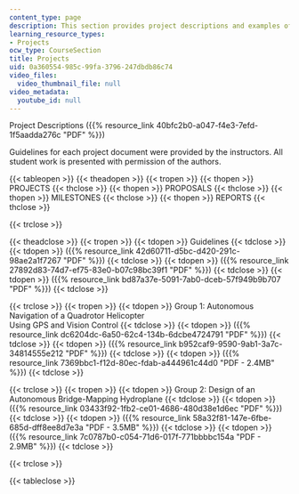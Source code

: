 ```yaml
---
content_type: page
description: This section provides project descriptions and examples of student work.
learning_resource_types:
- Projects
ocw_type: CourseSection
title: Projects
uid: 0a360554-985c-99fa-3796-247dbdb86c74
video_files:
  video_thumbnail_file: null
video_metadata:
  youtube_id: null
---
```


Project Descriptions ({{% resource_link 40bfc2b0-a047-f4e3-7efd-1f5aadda276c "PDF" %}})

Guidelines for each project document were provided by the instructors. All student work is presented with permission of the authors.

{{< tableopen >}}
{{< theadopen >}}
{{< tropen >}}
{{< thopen >}}
PROJECTS
{{< thclose >}}
{{< thopen >}}
PROPOSALS
{{< thclose >}}
{{< thopen >}}
MILESTONES
{{< thclose >}}
{{< thopen >}}
REPORTS
{{< thclose >}}

{{< trclose >}}

{{< theadclose >}}
{{< tropen >}}
{{< tdopen >}}
Guidelines
{{< tdclose >}}
{{< tdopen >}}
({{% resource_link 42d60711-d5bc-d420-291c-98ae2a1f7267 "PDF" %}})
{{< tdclose >}}
{{< tdopen >}}
({{% resource_link 27892d83-74d7-ef75-83e0-b07c98bc39f1 "PDF" %}})
{{< tdclose >}}
{{< tdopen >}}
({{% resource_link bd87a37e-5091-7ab0-dceb-57f949b9b707 "PDF" %}})
{{< tdclose >}}

{{< trclose >}}
{{< tropen >}}
{{< tdopen >}}
Group 1: Autonomous Navigation of a Quadrotor Helicopter  
Using GPS and Vision Control
{{< tdclose >}}
{{< tdopen >}}
({{% resource_link dc6204dc-6a50-62c4-134b-6dcbe4724791 "PDF" %}})
{{< tdclose >}}
{{< tdopen >}}
({{% resource_link b952caf9-9590-9ab1-3a7c-34814555e212 "PDF" %}})
{{< tdclose >}}
{{< tdopen >}}
({{% resource_link 7369bbc1-f12d-80ec-fdab-a444961c44d0 "PDF - 2.4MB" %}})
{{< tdclose >}}

{{< trclose >}}
{{< tropen >}}
{{< tdopen >}}
Group 2: Design of an Autonomous Bridge-Mapping Hydroplane
{{< tdclose >}}
{{< tdopen >}}
({{% resource_link 03433f92-1fb2-ce01-4686-480d38e1d6ec "PDF" %}})
{{< tdclose >}}
{{< tdopen >}}
({{% resource_link 58a32f81-147e-6fbe-685d-dff8ee8d7e3a "PDF - 3.5MB" %}})
{{< tdclose >}}
{{< tdopen >}}
({{% resource_link 7c0787b0-c054-71d6-017f-771bbbbc154a "PDF - 2.9MB" %}})
{{< tdclose >}}

{{< trclose >}}

{{< tableclose >}}